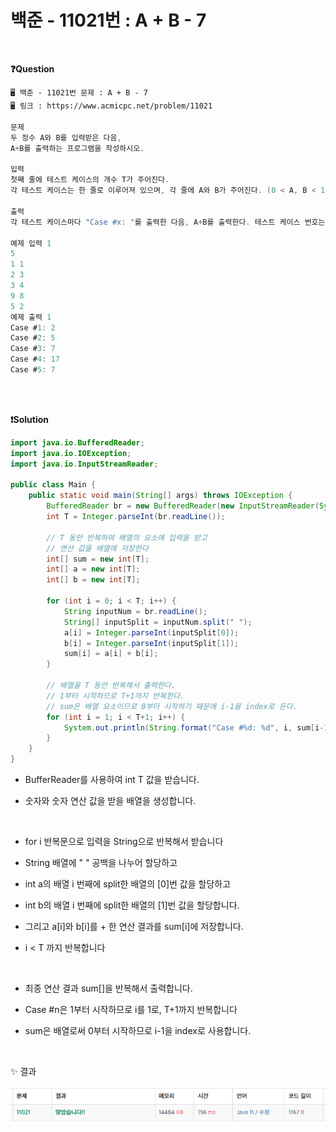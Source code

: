 # 백준 - 11021번 : A + B - 7



<br>

**❓Question**

```
🖥️ 백준 - 11021번 문제 : A + B - 7
🖥️ 링크 : https://www.acmicpc.net/problem/11021
```

```java
문제
두 정수 A와 B를 입력받은 다음,
A+B를 출력하는 프로그램을 작성하시오.

입력
첫째 줄에 테스트 케이스의 개수 T가 주어진다.
각 테스트 케이스는 한 줄로 이루어져 있으며, 각 줄에 A와 B가 주어진다. (0 < A, B < 10)

출력
각 테스트 케이스마다 "Case #x: "를 출력한 다음, A+B를 출력한다. 테스트 케이스 번호는 1부터 시작한다.

예제 입력 1
5
1 1
2 3
3 4
9 8
5 2
예제 출력 1
Case #1: 2
Case #2: 5
Case #3: 7
Case #4: 17
Case #5: 7
```

<br>

<br>

**❗Solution**

```java
import java.io.BufferedReader;
import java.io.IOException;
import java.io.InputStreamReader;

public class Main {
    public static void main(String[] args) throws IOException {
        BufferedReader br = new BufferedReader(new InputStreamReader(System.in));
        int T = Integer.parseInt(br.readLine());

        // T 동안 반복하여 배열의 요소에 입력을 받고
        // 연산 값을 배열에 저장한다
        int[] sum = new int[T];
        int[] a = new int[T];
        int[] b = new int[T];

        for (int i = 0; i < T; i++) {
            String inputNum = br.readLine();
            String[] inputSplit = inputNum.split(" ");
            a[i] = Integer.parseInt(inputSplit[0]);
            b[i] = Integer.parseInt(inputSplit[1]);
            sum[i] = a[i] + b[i];
        }

        // 배열을 T 동안 반복해서 출력한다.
        // 1부터 시작하므로 T+1까지 반복한다.
        // sum은 배열 요소이므로 0부터 시작하기 때문에 i-1을 index로 둔다.
        for (int i = 1; i < T+1; i++) {
            System.out.println(String.format("Case #%d: %d", i, sum[i-1]));
        }
    }
}
```
- BufferReader를 사용하여 int T 값을 받습니다.

- 숫자와 숫자 연산 값을 받을 배열을 생성합니다.

  <br>

- for i 반복문으로 입력을 String으로 반복해서 받습니다

- String 배열에 " " 공백을 나누어 할당하고 

- int a의 배열 i  번째에 split한 배열의 [0]번 값을 할당하고

- int b의 배열 i 번째에 split한 배열의 [1]번 값을 할당합니다.

- 그리고 a[i]와 b[i]를 + 한 연산 결과를 sum[i]에 저장합니다.

- i < T 까지 반복합니다

<br>

- 최종 연산 결과 sum[]을 반복해서 출력합니다.

- Case #n은 1부터 시작하므로 i를 1로, T+1까지 반복합니다

- sum은 배열로써 0부터 시작하므로 i-1을 index로 사용합니다.

  <br>

✨ 결과

![image-20231205101119389](https://raw.githubusercontent.com/wholeheartedness/image_repo/main/img/image-20231205101119389.png)